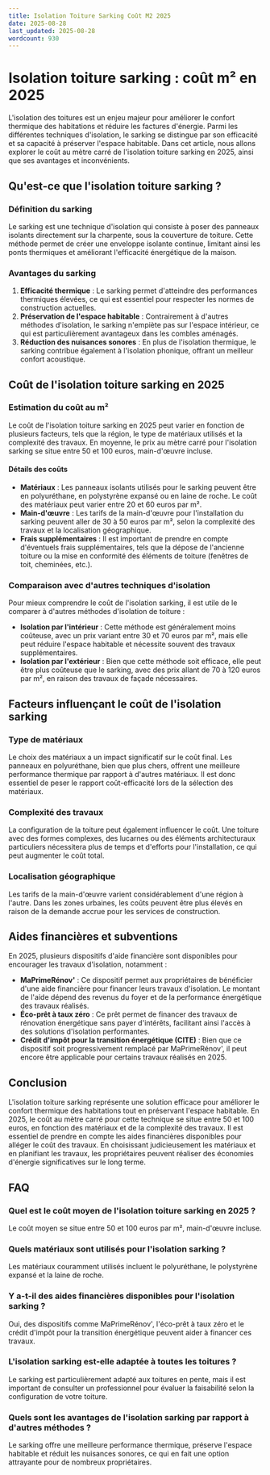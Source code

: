 ```yaml
---
title: Isolation Toiture Sarking Coût M2 2025
date: 2025-08-28
last_updated: 2025-08-28
wordcount: 930
---
```


# Isolation toiture sarking : coût m² en 2025

L'isolation des toitures est un enjeu majeur pour améliorer le confort thermique des habitations et réduire les factures d'énergie. Parmi les différentes techniques d'isolation, le sarking se distingue par son efficacité et sa capacité à préserver l'espace habitable. Dans cet article, nous allons explorer le coût au mètre carré de l'isolation toiture sarking en 2025, ainsi que ses avantages et inconvénients.

## Qu'est-ce que l'isolation toiture sarking ?

### Définition du sarking

Le sarking est une technique d'isolation qui consiste à poser des panneaux isolants directement sur la charpente, sous la couverture de toiture. Cette méthode permet de créer une enveloppe isolante continue, limitant ainsi les ponts thermiques et améliorant l'efficacité énergétique de la maison.

### Avantages du sarking

1. **Efficacité thermique** : Le sarking permet d'atteindre des performances thermiques élevées, ce qui est essentiel pour respecter les normes de construction actuelles.
2. **Préservation de l'espace habitable** : Contrairement à d'autres méthodes d'isolation, le sarking n'empiète pas sur l'espace intérieur, ce qui est particulièrement avantageux dans les combles aménagés.
3. **Réduction des nuisances sonores** : En plus de l'isolation thermique, le sarking contribue également à l'isolation phonique, offrant un meilleur confort acoustique.

## Coût de l'isolation toiture sarking en 2025

### Estimation du coût au m²

Le coût de l'isolation toiture sarking en 2025 peut varier en fonction de plusieurs facteurs, tels que la région, le type de matériaux utilisés et la complexité des travaux. En moyenne, le prix au mètre carré pour l'isolation sarking se situe entre 50 et 100 euros, main-d'œuvre incluse.

#### Détails des coûts

- **Matériaux** : Les panneaux isolants utilisés pour le sarking peuvent être en polyuréthane, en polystyrène expansé ou en laine de roche. Le coût des matériaux peut varier entre 20 et 60 euros par m².
- **Main-d'œuvre** : Les tarifs de la main-d'œuvre pour l'installation du sarking peuvent aller de 30 à 50 euros par m², selon la complexité des travaux et la localisation géographique.
- **Frais supplémentaires** : Il est important de prendre en compte d'éventuels frais supplémentaires, tels que la dépose de l'ancienne toiture ou la mise en conformité des éléments de toiture (fenêtres de toit, cheminées, etc.).

### Comparaison avec d'autres techniques d'isolation

Pour mieux comprendre le coût de l'isolation sarking, il est utile de le comparer à d'autres méthodes d'isolation de toiture :

- **Isolation par l'intérieur** : Cette méthode est généralement moins coûteuse, avec un prix variant entre 30 et 70 euros par m², mais elle peut réduire l'espace habitable et nécessite souvent des travaux supplémentaires.
- **Isolation par l'extérieur** : Bien que cette méthode soit efficace, elle peut être plus coûteuse que le sarking, avec des prix allant de 70 à 120 euros par m², en raison des travaux de façade nécessaires.

## Facteurs influençant le coût de l'isolation sarking

### Type de matériaux

Le choix des matériaux a un impact significatif sur le coût final. Les panneaux en polyuréthane, bien que plus chers, offrent une meilleure performance thermique par rapport à d'autres matériaux. Il est donc essentiel de peser le rapport coût-efficacité lors de la sélection des matériaux.

### Complexité des travaux

La configuration de la toiture peut également influencer le coût. Une toiture avec des formes complexes, des lucarnes ou des éléments architecturaux particuliers nécessitera plus de temps et d'efforts pour l'installation, ce qui peut augmenter le coût total.

### Localisation géographique

Les tarifs de la main-d'œuvre varient considérablement d'une région à l'autre. Dans les zones urbaines, les coûts peuvent être plus élevés en raison de la demande accrue pour les services de construction.

## Aides financières et subventions

En 2025, plusieurs dispositifs d'aide financière sont disponibles pour encourager les travaux d'isolation, notamment :

- **MaPrimeRénov'** : Ce dispositif permet aux propriétaires de bénéficier d'une aide financière pour financer leurs travaux d'isolation. Le montant de l'aide dépend des revenus du foyer et de la performance énergétique des travaux réalisés.
- **Éco-prêt à taux zéro** : Ce prêt permet de financer des travaux de rénovation énergétique sans payer d'intérêts, facilitant ainsi l'accès à des solutions d'isolation performantes.
- **Crédit d'impôt pour la transition énergétique (CITE)** : Bien que ce dispositif soit progressivement remplacé par MaPrimeRénov', il peut encore être applicable pour certains travaux réalisés en 2025.

## Conclusion

L'isolation toiture sarking représente une solution efficace pour améliorer le confort thermique des habitations tout en préservant l'espace habitable. En 2025, le coût au mètre carré pour cette technique se situe entre 50 et 100 euros, en fonction des matériaux et de la complexité des travaux. Il est essentiel de prendre en compte les aides financières disponibles pour alléger le coût des travaux. En choisissant judicieusement les matériaux et en planifiant les travaux, les propriétaires peuvent réaliser des économies d'énergie significatives sur le long terme.

## FAQ

### Quel est le coût moyen de l'isolation toiture sarking en 2025 ?

Le coût moyen se situe entre 50 et 100 euros par m², main-d'œuvre incluse.

### Quels matériaux sont utilisés pour l'isolation sarking ?

Les matériaux couramment utilisés incluent le polyuréthane, le polystyrène expansé et la laine de roche.

### Y a-t-il des aides financières disponibles pour l'isolation sarking ?

Oui, des dispositifs comme MaPrimeRénov', l'éco-prêt à taux zéro et le crédit d'impôt pour la transition énergétique peuvent aider à financer ces travaux.

### L'isolation sarking est-elle adaptée à toutes les toitures ?

Le sarking est particulièrement adapté aux toitures en pente, mais il est important de consulter un professionnel pour évaluer la faisabilité selon la configuration de votre toiture.

### Quels sont les avantages de l'isolation sarking par rapport à d'autres méthodes ?

Le sarking offre une meilleure performance thermique, préserve l'espace habitable et réduit les nuisances sonores, ce qui en fait une option attrayante pour de nombreux propriétaires.